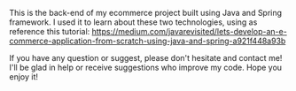 This is the back-end of my ecommerce project built using Java and Spring framework.
I used it to learn about these two technologies, using as reference this tutorial:
https://medium.com/javarevisited/lets-develop-an-e-commerce-application-from-scratch-using-java-and-spring-a921f448a93b

If you have any question or suggest, please don't hesitate and contact me! I'll be glad in help or receive suggestions who improve my code.
Hope you enjoy it!
